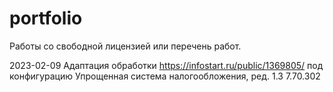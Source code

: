 # portfolio
Работы со свободной лицензией или перечень работ.

2023-02-09 Адаптация обработки https://infostart.ru/public/1369805/ под конфигурацию Упрощенная система налогообложения, ред. 1.3 7.70.302

